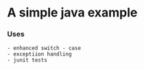 # A simple java example 

### Uses 
    - enhanced switch - case 
    - exceptiion handling 
    - junit tests
